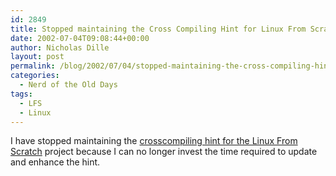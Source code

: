 ```yaml
---
id: 2849
title: Stopped maintaining the Cross Compiling Hint for Linux From Scratch
date: 2002-07-04T09:08:44+00:00
author: Nicholas Dille
layout: post
permalink: /blog/2002/07/04/stopped-maintaining-the-cross-compiling-hint-for-linux-from-scratch/
categories:
  - Nerd of the Old Days
tags:
  - LFS
  - Linux
---
```

I have stopped maintaining the [crosscompiling hint for the Linux From Scratch](/blog/tags#lfs) project because I can no longer invest the time required to update and enhance the hint.

